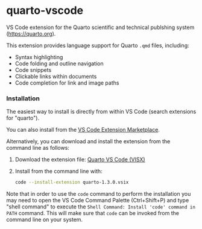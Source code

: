 # quarto-vscode

VS Code extension for the Quarto scientific and technical publshing system (https://quarto.org).

This extension provides language support for Quarto `.qmd` files, including:

- Syntax highlighting
- Code folding and outline navigation
- Code snippets
- Clickable links within documents
- Code completion for link and image paths

### Installation

The easiest way to install is directly from within VS Code (search extensions for "quarto").

You can also install from the [VS Code Extension Marketplace](https://marketplace.visualstudio.com/items?itemName=quarto.quarto).

Alternatively, you can download and install the extension from the command line as follows:

1. Download the extension file: [Quarto VS Code (VISX)](https://github.com/quarto-dev/quarto-vscode/raw/main/dist/quarto-1.3.0.vsix)

2. Install from the command line with:

   ```bash
   code --install-extension quarto-1.3.0.vsix
   ```

Note that in order to use the `code` command to perform the installation you may need to open the VS Code
Command Palette (Ctrl+Shift+P) and type "shell command" to execute the `Shell Command: Install 'code' command in PATH` command.
This will make sure that `code` can be invoked from the command line on your system.
